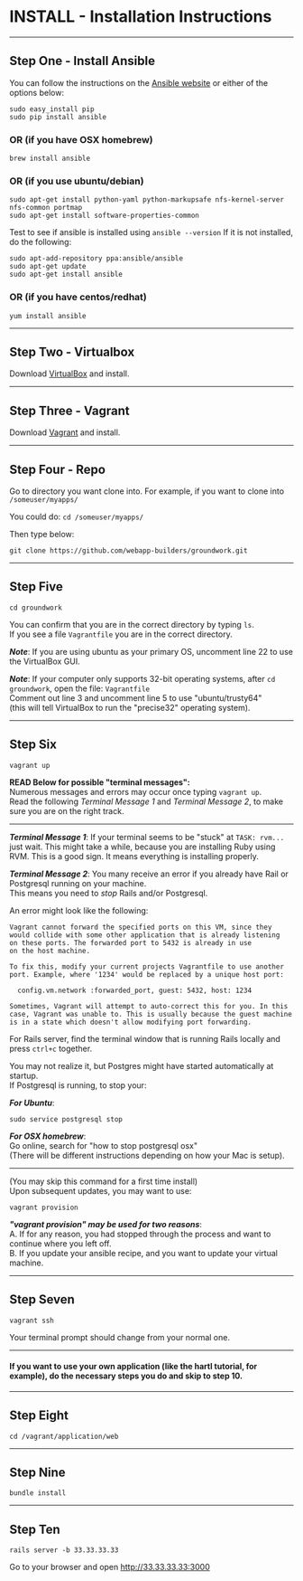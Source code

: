 # INSTALL - Installation Instructions

---------------------------------

## Step One - Install Ansible

You can follow the instructions on the [Ansible website](http://docs.ansible.com/intro_installation.html#installing-the-control-machine) or either of the options below:

```
sudo easy_install pip
sudo pip install ansible
```

### OR (if you have OSX homebrew)

```
brew install ansible
```

### OR (if you use ubuntu/debian)

```
sudo apt-get install python-yaml python-markupsafe nfs-kernel-server nfs-common portmap
sudo apt-get install software-properties-common
```
Test to see if ansible is installed using `ansible --version`  If it is not installed, do the following:
```
sudo apt-add-repository ppa:ansible/ansible
sudo apt-get update
sudo apt-get install ansible
```

### OR (if you have centos/redhat)

```
yum install ansible
```

---------------------------------

## Step Two - Virtualbox

Download [VirtualBox](https://www.virtualbox.org/wiki/Downloads) and install.

---------------------------------

## Step Three - Vagrant

Download [Vagrant](http://www.vagrantup.com/downloads) and install.

---------------------------------

## Step Four - Repo

Go to directory you want clone into. For example, if you want to clone into `/someuser/myapps/`

You could do: `cd /someuser/myapps/`

Then type below:
```
git clone https://github.com/webapp-builders/groundwork.git
```

---------------------------------

## Step Five

```
cd groundwork
```

You can confirm that you are in the correct directory by typing `ls`.<br>
If you see a file `Vagrantfile` you are in the correct directory.

**_Note_**: If you are using ubuntu as your primary OS, uncomment line 22 to use the VirtualBox GUI.

**_Note_**: If your computer only supports 32-bit operating systems, after `cd groundwork`, open the file: `Vagrantfile`<br>
Comment out line 3 and uncomment line 5 to use "ubuntu/trusty64" <br>
(this will tell VirtualBox to run the "precise32" operating system).

---------------------------------

## Step Six

```
vagrant up
```
**__READ Below for possible "terminal messages":__**<br>
Numerous messages and errors may occur once typing `vagrant up`.<br>
Read the following _Terminal Message 1_ and _Terminal Message 2_, to make sure you are on the right track. 

---------------------------------

**_Terminal Message 1_**:  If your terminal seems to be "stuck" at `TASK: rvm...` just wait.  This might take a while, because you are installing Ruby using RVM.  This is a good sign.  It means everything is installing properly.


**_Terminal Message 2_**:  You many receive an error if you already have Rail or Postgresql running on your machine. <br>
This means you need to *stop* Rails and/or Postgresql.

An error might look like the following:
```
Vagrant cannot forward the specified ports on this VM, since they
would collide with some other application that is already listening
on these ports. The forwarded port to 5432 is already in use
on the host machine.

To fix this, modify your current projects Vagrantfile to use another
port. Example, where '1234' would be replaced by a unique host port:

  config.vm.network :forwarded_port, guest: 5432, host: 1234

Sometimes, Vagrant will attempt to auto-correct this for you. In this
case, Vagrant was unable to. This is usually because the guest machine
is in a state which doesn't allow modifying port forwarding.
```
For Rails server, find the terminal window that is running Rails locally and press `ctrl+c` together.

You may not realize it, but Postgres might have started automatically at startup.  
If Postgresql is running, to stop your:

**_For Ubuntu_**:
```
sudo service postgresql stop
```

**_For  OSX homebrew_**:<br>
Go online, search for "how to stop postgresql osx"<br>
(There will be different instructions depending on how your Mac is setup).

---------------------------------

(You may skip this command for a first time install)<br>
Upon subsequent updates, you may want to use:
```
vagrant provision
```
**_"vagrant provision" may be used for two reasons_**:<br>
A. If for any reason, you had stopped through the process and want to continue where you left off.<br>
B. If you update your ansible recipe, and you want to update your virtual machine.


---------------------------------

## Step Seven

```
vagrant ssh
```

Your terminal prompt should change from your normal one.  

---------------------------------

#### If you want to use your own application (like the hartl tutorial, for example), do the necessary steps you do and skip to step 10.

---------------------------------

## Step Eight

```
cd /vagrant/application/web
```

---------------------------------

## Step Nine

```
bundle install
```

---------------------------------

## Step Ten

```
rails server -b 33.33.33.33
```

Go to your browser and open http://33.33.33.33:3000
